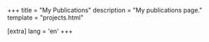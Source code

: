 +++
title = "My Publications"
description = "My publications page."
template = "projects.html"

[extra]
lang = 'en'
+++
